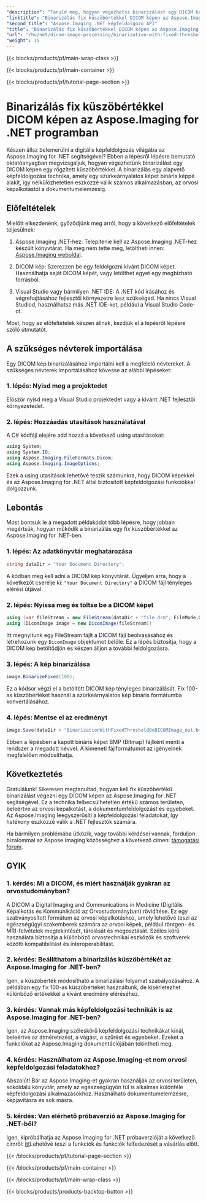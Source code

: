 ```yaml
---
"description": "Tanuld meg, hogyan végezhetsz binarizálást egy DICOM képen az Aspose.Imaging for .NET használatával. Lépésről lépésre útmutató kódpéldákkal."
"linktitle": "Binarizálás fix küszöbértékkel DICOM képen az Aspose.Imaging for .NET programban"
"second_title": "Aspose.Imaging .NET képfeldolgozó API"
"title": "Binarizálás fix küszöbértékkel DICOM képen az Aspose.Imaging for .NET programban"
"url": "/hu/net/dicom-image-processing/binarization-with-fixed-threshold-on-dicom-image/"
"weight": 15
---
```


{{< blocks/products/pf/main-wrap-class >}}

{{< blocks/products/pf/main-container >}}

{{< blocks/products/pf/tutorial-page-section >}}

# Binarizálás fix küszöbértékkel DICOM képen az Aspose.Imaging for .NET programban

Készen állsz belemerülni a digitális képfeldolgozás világába az Aspose.Imaging for .NET segítségével? Ebben a lépésről lépésre bemutató oktatóanyagban megvizsgáljuk, hogyan végezhetünk binarizálást egy DICOM képen egy rögzített küszöbértékkel. A binarizálás egy alapvető képfeldolgozási technika, amely egy szürkeárnyalatos képet bináris képpé alakít, így nélkülözhetetlen eszközzé válik számos alkalmazásban, az orvosi képalkotástól a dokumentumelemzésig.

## Előfeltételek

Mielőtt elkezdenénk, győződjünk meg arról, hogy a következő előfeltételek teljesülnek:

1. Aspose.Imaging .NET-hez: Telepítenie kell az Aspose.Imaging .NET-hez készült könyvtárat. Ha még nem tette meg, letöltheti innen: [Aspose.Imaging weboldal](https://releases.aspose.com/imaging/net/).

2. DICOM kép: Szerezzen be egy feldolgozni kívánt DICOM képet. Használhatja saját DICOM képét, vagy letölthet egyet egy megbízható forrásból.

3. Visual Studio vagy bármilyen .NET IDE: A .NET kód írásához és végrehajtásához fejlesztői környezetre lesz szükséged. Ha nincs Visual Studiod, használhatsz más .NET IDE-ket, például a Visual Studio Code-ot.

Most, hogy az előfeltételek készen állnak, kezdjük el a lépésről lépésre szóló útmutatót.

## A szükséges névterek importálása

Egy DICOM kép binarizálásához importálni kell a megfelelő névtereket. A szükséges névterek importálásához kövesse az alábbi lépéseket:

### 1. lépés: Nyisd meg a projektedet

Először nyisd meg a Visual Studio projektedet vagy a kívánt .NET fejlesztői környezetedet.

### 2. lépés: Hozzáadás utasítások használatával

A C# kódfájl elejére add hozzá a következő using utasításokat:

```csharp
using System;
using System.IO;
using Aspose.Imaging.FileFormats.Dicom;
using Aspose.Imaging.ImageOptions;
```

Ezek a using utasítások lehetővé teszik számunkra, hogy DICOM képekkel és az Aspose.Imaging for .NET által biztosított képfeldolgozási funkciókkal dolgozzunk.

## Lebontás

Most bontsuk le a megadott példakódot több lépésre, hogy jobban megértsük, hogyan működik a binarizálás egy fix küszöbértékkel az Aspose.Imaging for .NET-ben.

### 1. lépés: Az adatkönyvtár meghatározása

```csharp
string dataDir = "Your Document Directory";
```

A kódban meg kell adni a DICOM kép könyvtárát. Ügyeljen arra, hogy a következőt cserélje ki: `"Your Document Directory"` a DICOM fájl tényleges elérési útjával.

### 2. lépés: Nyissa meg és töltse be a DICOM képet

```csharp
using (var fileStream = new FileStream(dataDir + "file.dcm", FileMode.Open, FileAccess.Read))
using (DicomImage image = new DicomImage(fileStream))
```

Itt megnyitunk egy FileStream fájlt a DICOM fájl beolvasásához és létrehozunk egy `DicomImage` objektumot belőle. Ez a lépés biztosítja, hogy a DICOM kép betöltődjön és készen álljon a további feldolgozásra.

### 3. lépés: A kép binarizálása

```csharp
image.BinarizeFixed(100);
```

Ez a kódsor végzi el a betöltött DICOM kép tényleges binarizálását. Fix 100-as küszöbértéket használ a szürkeárnyalatos kép bináris formátumba konvertálásához.

### 4. lépés: Mentse el az eredményt

```csharp
image.Save(dataDir + "BinarizationWithFixedThresholdOnDICOMImage_out.bmp", new BmpOptions());
```

Ebben a lépésben a kapott bináris képet BMP (Bitmap) fájlként menti a rendszer a megadott névvel. A kimeneti fájlformátumot az igényeinek megfelelően módosíthatja.

## Következtetés

Gratulálunk! Sikeresen megtanultad, hogyan kell fix küszöbértékű binarizálást végezni egy DICOM képen az Aspose.Imaging for .NET segítségével. Ez a technika felbecsülhetetlen értékű számos területen, beleértve az orvosi képalkotást, a dokumentumfeldolgozást és egyebeket. Az Aspose.Imaging leegyszerűsíti a képfeldolgozási feladatokat, így hatékony eszközzé válik a .NET fejlesztők számára.

Ha bármilyen problémába ütközik, vagy további kérdései vannak, forduljon bizalommal az Aspose.Imaging közösséghez a következő címen: [támogatási fórum](https://forum.aspose.com/).

## GYIK

### 1. kérdés: Mi a DICOM, és miért használják gyakran az orvostudományban?

A DICOM a Digital Imaging and Communications in Medicine (Digitális Képalkotás és Kommunikáció az Orvostudományban) rövidítése. Ez egy szabványosított formátum az orvosi képalkotáshoz, amely lehetővé teszi az egészségügyi szakemberek számára az orvosi képek, például röntgen- és MRI-felvételek megtekintését, tárolását és megosztását. Széles körű használata biztosítja a különböző orvostechnikai eszközök és szoftverek közötti kompatibilitást és interoperabilitást.

### 2. kérdés: Beállíthatom a binarizálás küszöbértékét az Aspose.Imaging for .NET-ben?

Igen, a küszöbérték módosítható a binarizálási folyamat szabályozásához. A példában egy fix 100-as küszöbértéket használtunk, de kísérletezhet különböző értékekkel a kívánt eredmény eléréséhez.

### 3. kérdés: Vannak más képfeldolgozási technikák is az Aspose.Imaging for .NET-ben?

Igen, az Aspose.Imaging széleskörű képfeldolgozási technikákat kínál, beleértve az átméretezést, a vágást, a szűrést és egyebeket. Ezeket a funkciókat az Aspose.Imaging dokumentációjában tekintheti meg.

### 4. kérdés: Használhatom az Aspose.Imaging-et nem orvosi képfeldolgozási feladatokhoz?

Abszolút! Bár az Aspose.Imaging-et gyakran használják az orvosi területen, sokoldalú könyvtár, amely az egészségügyön túl is alkalmas különféle képfeldolgozási alkalmazásokhoz. Használható dokumentumelemzésre, képjavításra és sok másra.

### 5. kérdés: Van elérhető próbaverzió az Aspose.Imaging for .NET-ből?

Igen, kipróbálhatja az Aspose.Imaging for .NET próbaverzióját a következő címről: [itt](https://releases.aspose.com/)Lehetővé teszi a funkciók és funkciók felfedezését a vásárlás előtt.


{{< /blocks/products/pf/tutorial-page-section >}}

{{< /blocks/products/pf/main-container >}}

{{< /blocks/products/pf/main-wrap-class >}}

{{< blocks/products/products-backtop-button >}}